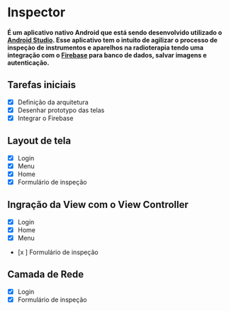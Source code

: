 # Inspector

#### É um aplicativo nativo Android que está sendo desenvolvido utilizado o [Android Studio](https://developer.android.com/studio). Esse aplicativo tem o intuito de agilizar o processo de inspeçào de instrumentos e aparelhos na radioterapia tendo uma integração com o [Firebase](https://console.firebase.google.com/u/0/) para banco de dados, salvar imagens e autenticação.

## Tarefas iniciais
- [x] Definição da arquitetura
- [x] Desenhar prototypo das telas
- [x] Integrar o Firebase

## Layout de tela
- [x] Login
- [x] Menu
- [x] Home
- [x] Formulário de inspeção

## Ingração da View com o View Controller
- [x] Login
- [x] Home
- [x] Menu
- [x ] Formulário de inspeção

## Camada de Rede 
- [x] Login
- [x] Formulário de inspeção
